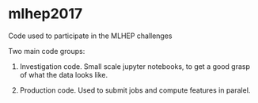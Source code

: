 # mlhep2017
Code used to participate in the MLHEP challenges

Two main code groups:

1) Investigation code. Small scale jupyter notebooks, to get a good grasp of what the data looks like.

2) Production code. Used to submit jobs and compute features in paralel.

